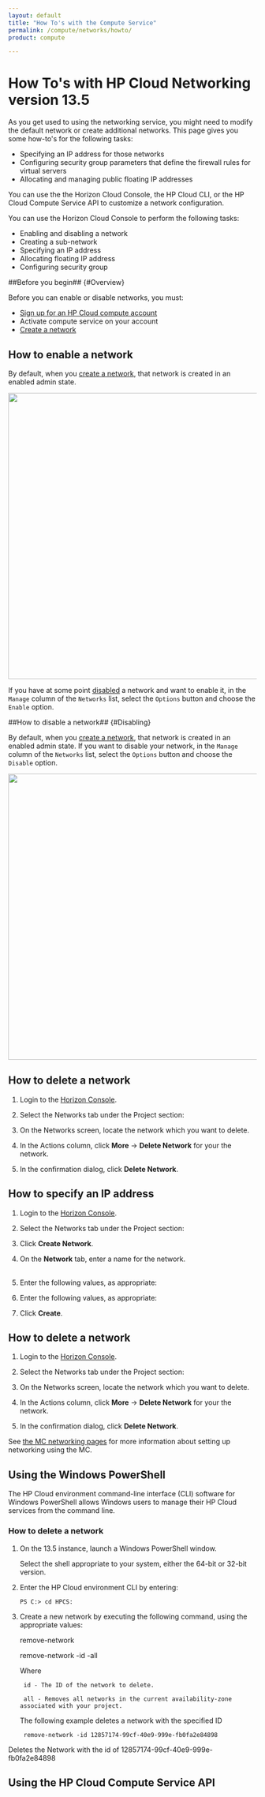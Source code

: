 ```yaml
---
layout: default
title: "How To's with the Compute Service"
permalink: /compute/networks/howto/
product: compute

---
```

# How To's with HP Cloud Networking version 13.5

<!-- Modeled after How To's with the Compute Service (https://docs.hpcloud.com/compute/using/) Some text from network guide. -->

As you get used to using the networking service, you might need to modify the default network or create additional networks.  This page gives you some how-to's for the following tasks: 
 
* Specifying an IP address for those networks 
* Configuring security group parameters that define the firewall rules for virtual servers
* Allocating and managing public floating IP addresses

You can use the the Horizon Cloud Console, the HP Cloud CLI, or the HP Cloud Compute Service API to customize a network configuration.  

You can use the Horizon Cloud Console to perform the following tasks:

* Enabling and disabling a network
* Creating a sub-network
* Specifying an IP address
* Allocating floating IP address
* Configuring security group

##Before you begin## {#Overview}

Before you can enable or disable networks, you must:

* [Sign up for an HP Cloud compute account](https://account.hpcloud.com/signup)
* Activate compute service on your account
* [Create a network](/mc/compute/networks/create-network/)

## How to enable a network

By default, when you [create a network](/mc/compute/networks/create-network#Creating/), that network is created in an enabled admin state.  

<img src="media/compute-networks03.jpg" width="580" alt="" />

If you have at some point [disabled](#Disabling) a network and want to enable it, in the `Manage` column of the `Networks` list, select the `Options` button and choose the `Enable` option.

<!-- Illustration of "Enable" option being selected needed here -->

##How to disable a network## {#Disabling}

By default, when you [create a network](/mc/compute/networks/create-network#Creating/), that network is created in an enabled admin state.  If you want to disable your network, in the `Manage` column of the `Networks` list, select the `Options` button and choose the `Disable` option.

<img src="media/compute-networks04.jpg" width="580" alt="" />


## How to delete a network ##

1. Login to the [Horizon Console](https://horizon.hpcloud.com/).

2. Select the Networks tab under the Project section:
    <br><img src="media/network-new.png"  alt="" />

3. On the Networks screen, locate the network which you want to delete.

4. In the Actions column, click **More** -> **Delete Network** for your the network. 
	<br><img src="media/network-delete.png"  alt="" />

5. In the confirmation dialog, click **Delete Network**.


## How to specify an IP address ###

1. Login to the [Horizon Console](https://horizon.hpcloud.com/).

2. Select the Networks tab under the Project section:
    <br><img src="media/network-new.png"  alt="" />

3. Click **Create Network**. 
	<br><img src="media/network-create.png"  alt="" />

4. On the **Network** tab, enter a name for the network.  
	<br><img src="media/network-fields.png"  alt="" />

5. Enter the following values, as appropriate:
	<br><img src="media/network-fields-2.png"  alt="" />

6. Enter the following values, as appropriate:
	<br><img src="media/network-fields-3.png"  alt="" />

7. Click **Create**.

## How to delete a network ###

1. Login to the [Horizon Console](https://horizon.hpcloud.com/).

2. Select the Networks tab under the Project section:
    <br><img src="media/network-new.png"  alt="" />

3. On the Networks screen, locate the network which you want to delete.

4. In the Actions column, click **More** -> **Delete Network** for your the network. 
	<br><img src="media/network-delete.png"  alt="" />

5. In the confirmation dialog, click **Delete Network**.

See [the MC networking pages](/mc/compute/networks/) for more information about setting up networking using the MC.

<!--Can users enable/disable routers in 13.5?
##Enabling a router## {#Enabling}

When you enable the compute service, a router is enabled by default.  If you have [disabled](#Disabling) the router, to enable it, in the `Manage` column, select the `Options` button for the router you wish to disable and click the `Disable` item:

<img src="media/disable-router.jpg" width="580" alt="" />
 

##Disabling a router## {#Disabling}

When you enable the compute service, a router is enabled by default.  To disable the router, in the `Manage` column, select the `Options` button for the router you wish to disable and click the `Disable` item:

<img src="media/enable-router.jpg" width="580" alt="" />

-->



## Using the Windows PowerShell ##

The HP Cloud environment command-line interface (CLI) software for Windows PowerShell allows Windows users to manage their HP Cloud services from the command line.

### How to delete a network ###

1. On the 13.5 instance, launch a Windows PowerShell window.  

	Select the shell appropriate to your system, either the 64-bit or 32-bit version. 

2. Enter the HP Cloud environment CLI by entering:

	`PS C:> cd HPCS:`

3. Create a new network by executing the following command, using the appropriate values:
	
	remove-network

	remove-network -id -all

	Where
	
		id - The ID of the network to delete.

		all - Removes all networks in the current availability-zone associated with your project.

	The following example deletes a network with the specified ID

		remove-network -id 12857174-99cf-40e9-999e-fb0fa2e84898  

Deletes the Network with the id of 12857174-99cf-40e9-999e-fb0fa2e84898





## Using the HP Cloud Compute Service API ##

